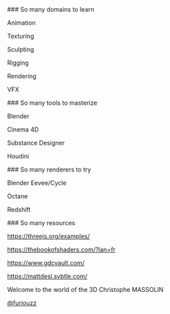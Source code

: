 <slide>
### So many domains to learn

Animation <!-- .element: class="fragment fade-up" -->

Texturing <!-- .element: class="fragment fade-up" -->

Sculpting <!-- .element: class="fragment fade-up" -->

Rigging <!-- .element: class="fragment fade-up" -->

Rendering <!-- .element: class="fragment fade-up" -->

VFX <!-- .element: class="fragment fade-up" -->
</slide>

<slide>
### So many tools to masterize

Blender <!-- .element: class="fragment fade-up" -->

Cinema 4D <!-- .element: class="fragment fade-up" -->

Substance Designer <!-- .element: class="fragment fade-up" -->

Houdini <!-- .element: class="fragment fade-up" -->
</slide>

<slide>
### So many renderers to try

Blender Eevee/Cycle <!-- .element: class="fragment fade-up" -->

Octane <!-- .element: class="fragment fade-up" -->

Redshift <!-- .element: class="fragment fade-up" -->
</slide>

<slide>
### So many resources

https://threejs.org/examples/ <!-- .element: class="fragment fade-up" -->

https://thebookofshaders.com/?lan=fr <!-- .element: class="fragment fade-up" -->

https://www.gdcvault.com/ <!-- .element: class="fragment fade-up" -->

https://mattdesl.svbtle.com/ <!-- .element: class="fragment fade-up" -->
</slide>

<slide>
Welcome to the world of the 3D
</slide>

<slide>
Christophe MASSOLIN

[@furiouzz](https://twitter.com/furiouzz) <!-- .element: class="fragment fade-up" -->
</slide>